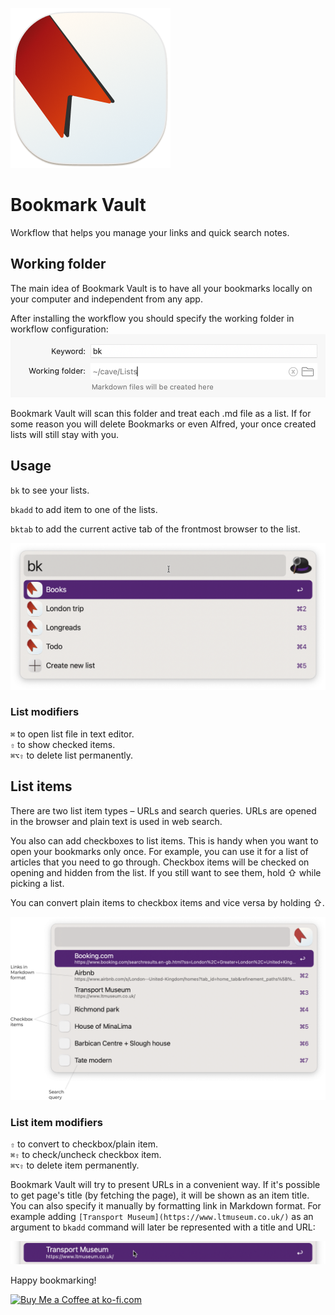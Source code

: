 ![Bookmark Vault](./icon.png)

# Bookmark Vault
Workflow that helps you manage your links and quick search notes.

## Working folder
The main idea of Bookmark Vault is to have all your bookmarks locally on your computer and independent from any app.

After installing the workflow you should specify the working folder in workflow configuration:
![Configuration](./configuration.png)

Bookmark Vault will scan this folder and treat each .md file as a list. If for some reason you will delete Bookmarks or even Alfred, your once created lists will still stay with you.

## Usage
`bk` to see your lists.

`bkadd` to add item to one of the lists.

`bktab` to add the current active tab of the frontmost browser to the list.

![Lists](./lists.png)

### List modifiers
`⌘` to open list file in text editor.  
`⇧` to show checked items.  
`⌘⌥⇧` to delete list permanently.

## List items
There are two list item types – URLs and search queries. URLs are opened in the browser and plain text is used in web search.

You also can add checkboxes to list items. This is handy when you want to open your bookmarks only once. For example, you can use it for a list of articles that you need to go through. Checkbox items will be checked on opening and hidden from the list. If you still want to see them, hold ⇧ while picking a list.

You can convert plain items to checkbox items and vice versa by holding ⇧.

![List items](./list-items.png)

### List item modifiers
`⇧` to convert to checkbox/plain item.  
`⌘⇧` to check/uncheck checkbox item.  
`⌘⌥⇧` to delete item permanently.

Bookmark Vault will try to present URLs in a convenient way. If it's possible to get page's title (by fetching the page), it will be shown as an item title. You can also specify it manually by formatting link in Markdown format. For example adding `[Transport Museum](https://www.ltmuseum.co.uk/)` as an argument to `bkadd` command will later be represented with a title and URL:

![Markdown link](./markdown-link.png)

Happy bookmarking!

<a href='https://ko-fi.com/I2I0W98PT' target='_blank'><img height='36' style='border:0px;height:36px;' src='https://storage.ko-fi.com/cdn/kofi3.png?v=3' border='0' alt='Buy Me a Coffee at ko-fi.com' /></a>
